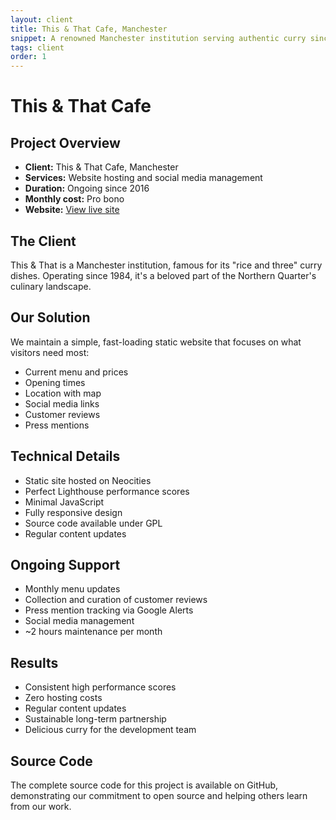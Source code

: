 ```yaml
---
layout: client
title: This & That Cafe, Manchester
snippet: A renowned Manchester institution serving authentic curry since 1984
tags: client
order: 1
---
```


# This & That Cafe

## Project Overview
- **Client:** This & That Cafe, Manchester
- **Services:** Website hosting and social media management
- **Duration:** Ongoing since 2016
- **Monthly cost:** Pro bono
- **Website:** [View live site](https://thisandthatcafe.neocities.org)

## The Client
This & That is a Manchester institution, famous for its "rice and three" curry dishes. Operating since 1984, it's a beloved part of the Northern Quarter's culinary landscape.

## Our Solution
We maintain a simple, fast-loading static website that focuses on what visitors need most:
- Current menu and prices
- Opening times
- Location with map
- Social media links
- Customer reviews
- Press mentions

## Technical Details
- Static site hosted on Neocities
- Perfect Lighthouse performance scores
- Minimal JavaScript
- Fully responsive design
- Source code available under GPL
- Regular content updates

## Ongoing Support
- Monthly menu updates
- Collection and curation of customer reviews
- Press mention tracking via Google Alerts
- Social media management
- ~2 hours maintenance per month

## Results
- Consistent high performance scores
- Zero hosting costs
- Regular content updates
- Sustainable long-term partnership
- Delicious curry for the development team

## Source Code
The complete source code for this project is available on GitHub, demonstrating our commitment to open source and helping others learn from our work.
